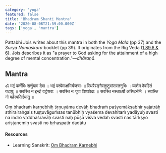 ```yaml
---
category: 'yoga'
featured: false
title: 'Bhadram Shanti Mantra'
date: '2020-08-08T21:59:00.000Z'
tags: ['yoga', 'mantra']
---
```


Pattabhi Jois writes about this mantra in both the _Yoga Mala_ (pp 37) and the _Sūrya Namaskāra_ booklet (pp 39). It originates from the Rig Veda ([1.89.8 & 6](https://www.sacred-texts.com/hin/rvsan/rv01089.htm)). Jois describes it as "a prayer to God asking for the attainment of a high degree of mental concentration."—_dhāraṇā_.

## Mantra

<p class="sk-pre sk-dev">ॐ
भद्रं कर्णेभिः शर्णुयाम देवा ।
भद्रं पश्येमाक्षभिर्यजत्राः ॥
स्थिरैरङ्गैस्तुष्टुवांसस्तनूभिः ।
व्यशेम देवहितं यदायुः ॥
सवस्ति न इन्द्रो वर्द्धश्रवाः ।
सवस्ति नः पुषा विश्ववेदाः ॥
सवस्ति नस्तार्क्ष्यो अरिष्टनेमिः ।
सवस्ति नो बर्हस्पतिर्दधातु ॥
</p>

<p class="sk-pre sk-rom">Oṃ
bhadraṁ karṇebhiḥ śṛṇuyāma devāḥ
bhadraṁ paśyemākṣabhir yajatrāḥ
sthirairaṅgais tuṣṭuvāguṁsas tanūbhiḥ
vyaśema devahitaṁ yadāyuḥ
svasti na indro vṛddhaśravāḥ
svasti naḥ pūṣā viśva vedah
svasti nas tārkṣyo ariṣṭanemiḥ
svasti no bṛhaspatir dadātu
</p>

#### Resources

- Learning Sanskrit: [Om Bhadram Karnebhi](https://learning-sanskrit.blogspot.com/2012/05/om-bhadram-karnebhi.html)
